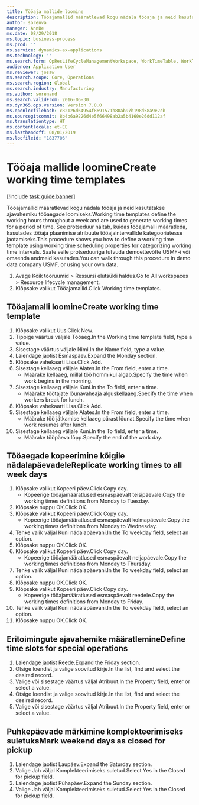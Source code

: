 ```yaml
---
title: Tööaja mallide loomine
description: Tööajamallid määratlevad kogu nädala tööaja ja neid kasutatakse ajavahemiku tööaegade loomiseks.
author: sorenva
manager: AnnBe
ms.date: 08/29/2018
ms.topic: business-process
ms.prod: ''
ms.service: dynamics-ax-applications
ms.technology: ''
ms.search.form: OpResLifeCycleManagementWorkspace, WorkTimeTable, WorkTimeCopyDayDialog
audience: Application User
ms.reviewer: josaw
ms.search.scope: Core, Operations
ms.search.region: Global
ms.search.industry: Manufacturing
ms.author: sorenand
ms.search.validFrom: 2016-06-30
ms.dyn365.ops.version: Version 7.0.0
ms.openlocfilehash: c82126d64954f8691571b80ab97b198d58a9e2cb
ms.sourcegitcommit: 8b4b6a9226d4e5f66498ab2a5b4160e26dd112af
ms.translationtype: HT
ms.contentlocale: et-EE
ms.lasthandoff: 08/01/2019
ms.locfileid: "1837706"
---
```

# <a name="create-working-time-templates"></a><span data-ttu-id="c21df-103">Tööaja mallide loomine</span><span class="sxs-lookup"><span data-stu-id="c21df-103">Create working time templates</span></span>

[!include [task guide banner](../../includes/task-guide-banner.md)]

<span data-ttu-id="c21df-104">Tööajamallid määratlevad kogu nädala tööaja ja neid kasutatakse ajavahemiku tööaegade loomiseks.</span><span class="sxs-lookup"><span data-stu-id="c21df-104">Working time templates define the working hours throughout a week and are used to generate working times for a period of time.</span></span> <span data-ttu-id="c21df-105">See protseduur näitab, kuidas tööajamalli määratleda, kasutades tööaja plaanimise atribuute tööajaintervallide kategooriatesse jaotamiseks.</span><span class="sxs-lookup"><span data-stu-id="c21df-105">This procedure shows you how to define a working time template using working time scheduling properties for categorizing working time intervals.</span></span> <span data-ttu-id="c21df-106">Saate selle protseduuriga tutvuda demoettevõtte USMF-i või omaenda andmeid kasutades.</span><span class="sxs-lookup"><span data-stu-id="c21df-106">You can walk through this procedure in demo data company USMF, or using your own data.</span></span>

1. <span data-ttu-id="c21df-107">Avage Kõik tööruumid > Ressursi elutsükli haldus.</span><span class="sxs-lookup"><span data-stu-id="c21df-107">Go to All workspaces > Resource lifecycle management.</span></span>
2. <span data-ttu-id="c21df-108">Klõpsake valikut Tööajamallid.</span><span class="sxs-lookup"><span data-stu-id="c21df-108">Click Working time templates.</span></span>

## <a name="create-working-time-template"></a><span data-ttu-id="c21df-109">Tööajamalli loomine</span><span class="sxs-lookup"><span data-stu-id="c21df-109">Create working time template</span></span>
1. <span data-ttu-id="c21df-110">Klõpsake valikut Uus.</span><span class="sxs-lookup"><span data-stu-id="c21df-110">Click New.</span></span>
2. <span data-ttu-id="c21df-111">Tippige väärtus väljale Tööaeg.</span><span class="sxs-lookup"><span data-stu-id="c21df-111">In the Working time template field, type a value.</span></span>
3. <span data-ttu-id="c21df-112">Sisestage väärtus väljale Nimi.</span><span class="sxs-lookup"><span data-stu-id="c21df-112">In the Name field, type a value.</span></span>
4. <span data-ttu-id="c21df-113">Laiendage jaotist Esmaspäev.</span><span class="sxs-lookup"><span data-stu-id="c21df-113">Expand the Monday section.</span></span>
5. <span data-ttu-id="c21df-114">Klõpsake vahekaarti Lisa.</span><span class="sxs-lookup"><span data-stu-id="c21df-114">Click Add.</span></span>
6. <span data-ttu-id="c21df-115">Sisestage kellaaeg väljale Alates.</span><span class="sxs-lookup"><span data-stu-id="c21df-115">In the From field, enter a time.</span></span>
    * <span data-ttu-id="c21df-116">Määrake kellaaeg, millal töö hommikul algab.</span><span class="sxs-lookup"><span data-stu-id="c21df-116">Specify the time when work begins in the morning.</span></span>  
7. <span data-ttu-id="c21df-117">Sisestage kellaaeg väljale Kuni.</span><span class="sxs-lookup"><span data-stu-id="c21df-117">In the To field, enter a time.</span></span>
    * <span data-ttu-id="c21df-118">Määrake töötajate lõunavaheaja alguskellaaeg.</span><span class="sxs-lookup"><span data-stu-id="c21df-118">Specify the time when workers break for lunch.</span></span>  
8. <span data-ttu-id="c21df-119">Klõpsake vahekaarti Lisa.</span><span class="sxs-lookup"><span data-stu-id="c21df-119">Click Add.</span></span>
9. <span data-ttu-id="c21df-120">Sisestage kellaaeg väljale Alates.</span><span class="sxs-lookup"><span data-stu-id="c21df-120">In the From field, enter a time.</span></span>
    * <span data-ttu-id="c21df-121">Määrake töö jätkamise kellaaeg pärast lõunat.</span><span class="sxs-lookup"><span data-stu-id="c21df-121">Specify the time when work resumes after lunch.</span></span>  
10. <span data-ttu-id="c21df-122">Sisestage kellaaeg väljale Kuni.</span><span class="sxs-lookup"><span data-stu-id="c21df-122">In the To field, enter a time.</span></span>
    * <span data-ttu-id="c21df-123">Määrake tööpäeva lõpp.</span><span class="sxs-lookup"><span data-stu-id="c21df-123">Specify the end of the work day.</span></span>  

## <a name="replicate-working-times-to-all-week-days"></a><span data-ttu-id="c21df-124">Tööaegade kopeerimine kõigile nädalapäevadele</span><span class="sxs-lookup"><span data-stu-id="c21df-124">Replicate working times to all week days</span></span>
1. <span data-ttu-id="c21df-125">Klõpsake valikut Kopeeri päev.</span><span class="sxs-lookup"><span data-stu-id="c21df-125">Click Copy day.</span></span>
    * <span data-ttu-id="c21df-126">Kopeerige tööajamääratlused esmaspäevalt teisipäevale.</span><span class="sxs-lookup"><span data-stu-id="c21df-126">Copy the working times definitions from Monday to Tuesday.</span></span>  
2. <span data-ttu-id="c21df-127">Klõpsake nuppu OK.</span><span class="sxs-lookup"><span data-stu-id="c21df-127">Click OK.</span></span>
3. <span data-ttu-id="c21df-128">Klõpsake valikut Kopeeri päev.</span><span class="sxs-lookup"><span data-stu-id="c21df-128">Click Copy day.</span></span>
    * <span data-ttu-id="c21df-129">Kopeerige tööajamääratlused esmaspäevalt kolmapäevale.</span><span class="sxs-lookup"><span data-stu-id="c21df-129">Copy the working times definitions from Monday to Wednesday.</span></span>  
4. <span data-ttu-id="c21df-130">Tehke valik väljal Kuni nädalapäevani.</span><span class="sxs-lookup"><span data-stu-id="c21df-130">In the To weekday field, select an option.</span></span>
5. <span data-ttu-id="c21df-131">Klõpsake nuppu OK.</span><span class="sxs-lookup"><span data-stu-id="c21df-131">Click OK.</span></span>
6. <span data-ttu-id="c21df-132">Klõpsake valikut Kopeeri päev.</span><span class="sxs-lookup"><span data-stu-id="c21df-132">Click Copy day.</span></span>
    * <span data-ttu-id="c21df-133">Kopeerige tööajamääratlused esmaspäevalt neljapäevale.</span><span class="sxs-lookup"><span data-stu-id="c21df-133">Copy the working times definitions from Monday to Thursday.</span></span>  
7. <span data-ttu-id="c21df-134">Tehke valik väljal Kuni nädalapäevani.</span><span class="sxs-lookup"><span data-stu-id="c21df-134">In the To weekday field, select an option.</span></span>
8. <span data-ttu-id="c21df-135">Klõpsake nuppu OK.</span><span class="sxs-lookup"><span data-stu-id="c21df-135">Click OK.</span></span>
9. <span data-ttu-id="c21df-136">Klõpsake valikut Kopeeri päev.</span><span class="sxs-lookup"><span data-stu-id="c21df-136">Click Copy day.</span></span>
    * <span data-ttu-id="c21df-137">Kopeerige tööajamääratlused esmaspäevalt reedele.</span><span class="sxs-lookup"><span data-stu-id="c21df-137">Copy the working times definitions from Monday to Friday.</span></span>  
10. <span data-ttu-id="c21df-138">Tehke valik väljal Kuni nädalapäevani.</span><span class="sxs-lookup"><span data-stu-id="c21df-138">In the To weekday field, select an option.</span></span>
11. <span data-ttu-id="c21df-139">Klõpsake nuppu OK.</span><span class="sxs-lookup"><span data-stu-id="c21df-139">Click OK.</span></span>

## <a name="define-time-slots-for-special-operations"></a><span data-ttu-id="c21df-140">Eritoimingute ajavahemike määratlemine</span><span class="sxs-lookup"><span data-stu-id="c21df-140">Define time slots for special operations</span></span>
1. <span data-ttu-id="c21df-141">Laiendage jaotist Reede.</span><span class="sxs-lookup"><span data-stu-id="c21df-141">Expand the Friday section.</span></span>
2. <span data-ttu-id="c21df-142">Otsige loendist ja valige soovitud kirje.</span><span class="sxs-lookup"><span data-stu-id="c21df-142">In the list, find and select the desired record.</span></span>
3. <span data-ttu-id="c21df-143">Valige või sisestage väärtus väljal Atribuut.</span><span class="sxs-lookup"><span data-stu-id="c21df-143">In the Property field, enter or select a value.</span></span>
4. <span data-ttu-id="c21df-144">Otsige loendist ja valige soovitud kirje.</span><span class="sxs-lookup"><span data-stu-id="c21df-144">In the list, find and select the desired record.</span></span>
5. <span data-ttu-id="c21df-145">Valige või sisestage väärtus väljal Atribuut.</span><span class="sxs-lookup"><span data-stu-id="c21df-145">In the Property field, enter or select a value.</span></span>

## <a name="mark-weekend-days-as-closed-for-pickup"></a><span data-ttu-id="c21df-146">Puhkepäevade märkimine komplekteerimiseks suletuks</span><span class="sxs-lookup"><span data-stu-id="c21df-146">Mark weekend days as closed for pickup</span></span>
1. <span data-ttu-id="c21df-147">Laiendage jaotist Laupäev.</span><span class="sxs-lookup"><span data-stu-id="c21df-147">Expand the Saturday section.</span></span>
2. <span data-ttu-id="c21df-148">Valige Jah väljal Komplekteerimiseks suletud.</span><span class="sxs-lookup"><span data-stu-id="c21df-148">Select Yes in the Closed for pickup field.</span></span>
3. <span data-ttu-id="c21df-149">Laiendage jaotist Pühapäev.</span><span class="sxs-lookup"><span data-stu-id="c21df-149">Expand the Sunday section.</span></span>
4. <span data-ttu-id="c21df-150">Valige Jah väljal Komplekteerimiseks suletud.</span><span class="sxs-lookup"><span data-stu-id="c21df-150">Select Yes in the Closed for pickup field.</span></span>

